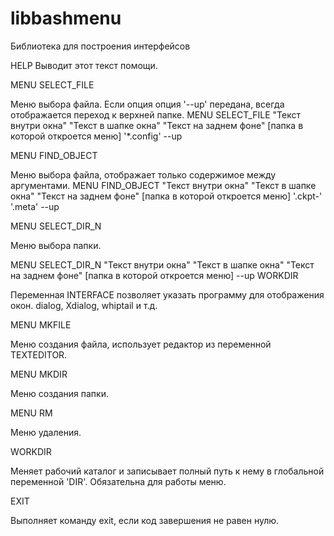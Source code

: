 # libbashmenu
Библиотека для построения интерфейсов

HELP
Выводит этот текст помощи.

MENU SELECT_FILE

Меню выбора файла.
Если oпция опция '--up' передана, всегда отображается переход к верхней папке.
MENU SELECT_FILE	"Текст внутри окна" "Текст в шапке окна" "Текст на заднем фоне" [папка в которой откроется меню] '*.config' --up

MENU FIND_OBJECT

Меню выбора файла, отображает только содержимое между аргументами.
MENU FIND_OBJECT	"Текст внутри окна" "Текст в шапке окна" "Текст на заднем фоне" [папка в которой откроется меню] '.ckpt-' '.meta' --up

MENU SELECT_DIR_N

Меню выбора папки.

MENU SELECT_DIR_N	"Текст внутри окна" "Текст в шапке окна" "Текст на заднем фоне" [папка в которой откроется меню] --up
WORKDIR

Переменная INTERFACE позволяет указать программу для отображения окон. dialog, Xdialog, whiptail и т.д.

MENU MKFILE

Меню создания файла, использует редактор из переменной TEXTEDITOR.

MENU MKDIR

Меню создания папки.

MENU RM

Меню удаления.

WORKDIR

Меняет рабочий каталог и записывает полный путь к нему в глобальной переменной 'DIR'. Обязательна для работы меню.

EXIT

Выполняет команду exit, если код завершения не равен нулю.
